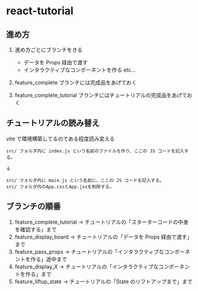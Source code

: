 # react-tutorial

## 進め方

1. 進め方ごとにブランチをきる

   - データを Props 経由で渡す
   - インタラクティブなコンポーネントを作る
     etc…

2. feature_complete ブランチには完成品をあげておく
3. feature_complete_tutorial ブランチにはチュートリアルの完成品をあげておく

## チュートリアルの読み替え

vite で環境構築してるのである程度読み変える

```
src/ フォルダ内に index.js という名前のファイルを作り、ここの JS コードを記入する。
```

↓

```
src/ フォルダ内に main.js という名前に、ここの JS コードを記入する。
src/ フォルダ内のApp.cssとApp.jsxを削除する。
```

## ブランチの順番

1. feature_complete_tutorial → チュートリアルの「スターターコードの中身を確認する」まで
2. feature_display_board → チュートリアルの「データを Props 経由で渡す」まで
3. feature_pass_props → チュートリアルの「インタラクティブなコンポーネントを作る」途中まで
4. feature_display_X → チュートリアルの「インタラクティブなコンポーネントを作る」まで
5. feature_liftup_state → チュートリアルの「State のリフトアップまで」まで
